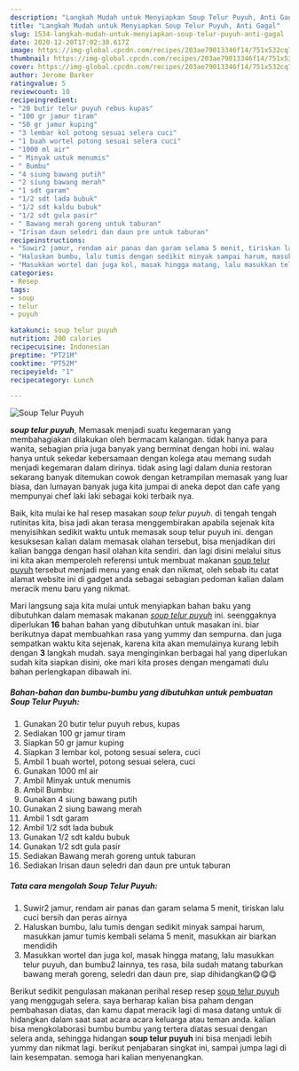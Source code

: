 ```yaml
---
description: "Langkah Mudah untuk Menyiapkan Soup Telur Puyuh, Anti Gagal"
title: "Langkah Mudah untuk Menyiapkan Soup Telur Puyuh, Anti Gagal"
slug: 1534-langkah-mudah-untuk-menyiapkan-soup-telur-puyuh-anti-gagal
date: 2020-12-20T17:02:38.617Z
image: https://img-global.cpcdn.com/recipes/203ae79013346f14/751x532cq70/soup-telur-puyuh-foto-resep-utama.jpg
thumbnail: https://img-global.cpcdn.com/recipes/203ae79013346f14/751x532cq70/soup-telur-puyuh-foto-resep-utama.jpg
cover: https://img-global.cpcdn.com/recipes/203ae79013346f14/751x532cq70/soup-telur-puyuh-foto-resep-utama.jpg
author: Jerome Barker
ratingvalue: 5
reviewcount: 10
recipeingredient:
- "20 butir telur puyuh rebus kupas"
- "100 gr jamur tiram"
- "50 gr jamur kuping"
- "3 lembar kol potong sesuai selera cuci"
- "1 buah wortel potong sesuai selera cuci"
- "1000 ml air"
- " Minyak untuk menumis"
- " Bumbu"
- "4 siung bawang putih"
- "2 siung bawang merah"
- "1 sdt garam"
- "1/2 sdt lada bubuk"
- "1/2 sdt kaldu bubuk"
- "1/2 sdt gula pasir"
- " Bawang merah goreng untuk taburan"
- "Irisan daun seledri dan daun pre untuk taburan"
recipeinstructions:
- "Suwir2 jamur, rendam air panas dan garam selama 5 menit, tiriskan lalu cuci bersih dan peras airnya"
- "Haluskan bumbu, lalu tumis dengan sedikit minyak sampai harum, masukkan jamur tumis kembali selama 5 menit, masukkan air biarkan mendidih"
- "Masukkan wortel dan juga kol, masak hingga matang, lalu masukkan telur puyuh, dan bumbu2 lainnya, tes rasa, bila sudah matang taburkan bawang merah goreng, seledri dan daun pre, siap dihidangkan😋😋😋"
categories:
- Resep
tags:
- soup
- telur
- puyuh

katakunci: soup telur puyuh 
nutrition: 200 calories
recipecuisine: Indonesian
preptime: "PT21M"
cooktime: "PT52M"
recipeyield: "1"
recipecategory: Lunch

---
```



![Soup Telur Puyuh](https://img-global.cpcdn.com/recipes/203ae79013346f14/751x532cq70/soup-telur-puyuh-foto-resep-utama.jpg)

<b><i>soup telur puyuh</i></b>, Memasak menjadi suatu kegemaran yang membahagiakan dilakukan oleh bermacam kalangan. tidak hanya para wanita, sebagian pria juga banyak yang berminat dengan hobi ini. walau hanya untuk sekedar kebersamaan dengan kolega atau memang sudah menjadi kegemaran dalam dirinya. tidak asing lagi dalam dunia restoran sekarang banyak ditemukan cowok dengan ketrampilan memasak yang luar biasa, dan lumayan banyak juga kita jumpai di aneka depot dan cafe yang mempunyai chef laki laki sebagai koki terbaik nya.

Baik, kita mulai ke hal resep masakan <i>soup telur puyuh</i>. di tengah tengah rutinitas kita, bisa jadi akan terasa menggembirakan apabila sejenak kita menyisihkan sedikit waktu untuk memasak soup telur puyuh ini. dengan kesuksesan kalian dalam memasak olahan tersebut, bisa menjadikan diri kalian bangga dengan hasil olahan kita sendiri. dan lagi disini melalui situs ini kita akan memperoleh referensi untuk membuat makanan <u>soup telur puyuh</u> tersebut menjadi menu yang enak dan nikmat, oleh sebab itu catat alamat website ini di gadget anda sebagai sebagian pedoman kalian dalam meracik menu baru yang nikmat.




Mari langsung saja kita mulai untuk menyiapkan bahan baku yang dibutuhkan dalam memasak makanan <u><i>soup telur puyuh</i></u> ini. seenggaknya diperlukan <b>16</b> bahan bahan yang dibutuhkan untuk masakan ini. biar berikutnya dapat membuahkan rasa yang yummy dan sempurna. dan juga sempatkan waktu kita sejenak, karena kita akan memulainya kurang lebih dengan <b>3</b> langkah mudah. saya menginginkan berbagai hal yang diperlukan sudah kita siapkan disini, oke mari kita proses dengan mengamati dulu bahan perlengkapan dibawah ini.

<!--inarticleads1-->

##### Bahan-bahan dan bumbu-bumbu yang dibutuhkan untuk pembuatan Soup Telur Puyuh:

1. Gunakan 20 butir telur puyuh rebus, kupas
1. Sediakan 100 gr jamur tiram
1. Siapkan 50 gr jamur kuping
1. Siapkan 3 lembar kol, potong sesuai selera, cuci
1. Ambil 1 buah wortel, potong sesuai selera, cuci
1. Gunakan 1000 ml air
1. Ambil  Minyak untuk menumis
1. Ambil  Bumbu:
1. Gunakan 4 siung bawang putih
1. Gunakan 2 siung bawang merah
1. Ambil 1 sdt garam
1. Ambil 1/2 sdt lada bubuk
1. Gunakan 1/2 sdt kaldu bubuk
1. Gunakan 1/2 sdt gula pasir
1. Sediakan  Bawang merah goreng untuk taburan
1. Sediakan Irisan daun seledri dan daun pre untuk taburan




<!--inarticleads2-->

##### Tata cara mengolah Soup Telur Puyuh:

1. Suwir2 jamur, rendam air panas dan garam selama 5 menit, tiriskan lalu cuci bersih dan peras airnya
1. Haluskan bumbu, lalu tumis dengan sedikit minyak sampai harum, masukkan jamur tumis kembali selama 5 menit, masukkan air biarkan mendidih
1. Masukkan wortel dan juga kol, masak hingga matang, lalu masukkan telur puyuh, dan bumbu2 lainnya, tes rasa, bila sudah matang taburkan bawang merah goreng, seledri dan daun pre, siap dihidangkan😋😋😋




Berikut sedikit pengulasan makanan perihal resep resep <u>soup telur puyuh</u> yang menggugah selera. saya berharap kalian bisa paham dengan pembahasan diatas, dan kamu dapat meracik lagi di masa datang untuk di hidangkan dalam saat saat acara acara keluarga atau teman anda. kalian bisa mengkolaborasi bumbu bumbu yang tertera diatas sesuai dengan selera anda, sehingga hidangan <b>soup telur puyuh</b> ini bisa menjadi lebih yummy dan nikmat lagi. berikut penjabaran singkat ini, sampai jumpa lagi di lain kesempatan. semoga hari kalian menyenangkan.
